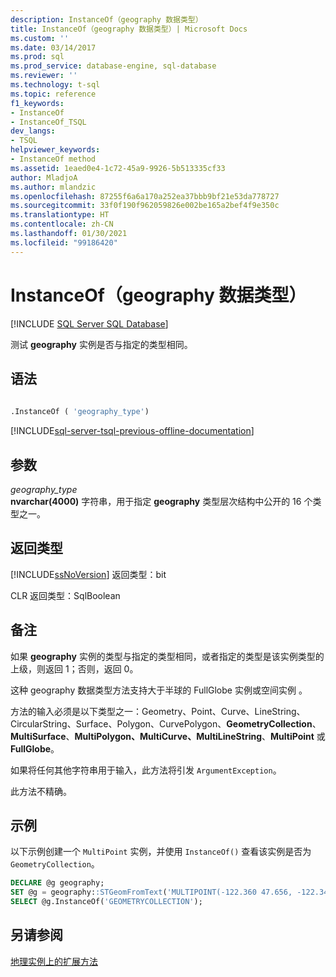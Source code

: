 ```yaml
---
description: InstanceOf（geography 数据类型）
title: InstanceOf（geography 数据类型）| Microsoft Docs
ms.custom: ''
ms.date: 03/14/2017
ms.prod: sql
ms.prod_service: database-engine, sql-database
ms.reviewer: ''
ms.technology: t-sql
ms.topic: reference
f1_keywords:
- InstanceOf
- InstanceOf_TSQL
dev_langs:
- TSQL
helpviewer_keywords:
- InstanceOf method
ms.assetid: 1eaed0e4-1c72-45a9-9926-5b513335cf33
author: MladjoA
ms.author: mlandzic
ms.openlocfilehash: 87255f6a6a170a252ea37bbb9bf21e53da778727
ms.sourcegitcommit: 33f0f190f962059826e002be165a2bef4f9e350c
ms.translationtype: HT
ms.contentlocale: zh-CN
ms.lasthandoff: 01/30/2021
ms.locfileid: "99186420"
---
```

# <a name="instanceof-geography-data-type"></a>InstanceOf（geography 数据类型）
[!INCLUDE [SQL Server SQL Database](../../includes/applies-to-version/sql-asdb.md)]

测试 **geography** 实例是否与指定的类型相同。  
  
## <a name="syntax"></a>语法  
  
```sql  
  
.InstanceOf ( 'geography_type')  
```  
  
[!INCLUDE[sql-server-tsql-previous-offline-documentation](../../includes/sql-server-tsql-previous-offline-documentation.md)]

## <a name="arguments"></a>参数
*geography_type*  
**nvarchar(4000)** 字符串，用于指定 **geography** 类型层次结构中公开的 16 个类型之一。  
  
## <a name="return-types"></a>返回类型  
[!INCLUDE[ssNoVersion](../../includes/ssnoversion-md.md)] 返回类型：bit  
  
CLR 返回类型：SqlBoolean  
  
## <a name="remarks"></a>备注  
如果 **geography** 实例的类型与指定的类型相同，或者指定的类型是该实例类型的上级，则返回 1；否则，返回 0。  
  
这种 geography 数据类型方法支持大于半球的 FullGlobe 实例或空间实例   。  
  
方法的输入必须是以下类型之一：Geometry、Point、Curve、LineString、CircularString、Surface、Polygon、CurvePolygon、**GeometryCollection**、**MultiSurface**、**MultiPolygon、MultiCurve、MultiLineString**、**MultiPoint** 或 **FullGlobe**。  
  
如果将任何其他字符串用于输入，此方法将引发 `ArgumentException`。  
  
此方法不精确。  
  
## <a name="examples"></a>示例  
以下示例创建一个 `MultiPoint` 实例，并使用 `InstanceOf()` 查看该实例是否为 `GeometryCollection`。  
  
```sql  
DECLARE @g geography;  
SET @g = geography::STGeomFromText('MULTIPOINT(-122.360 47.656, -122.343 47.656)', 4326);  
SELECT @g.InstanceOf('GEOMETRYCOLLECTION');  
```  
  
## <a name="see-also"></a>另请参阅  
 [地理实例上的扩展方法](../../t-sql/spatial-geography/extended-methods-on-geography-instances.md)  
  
  
